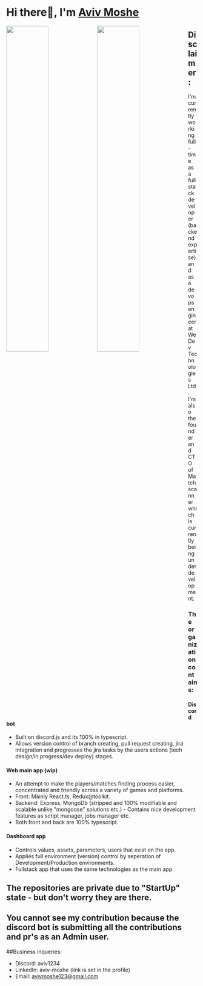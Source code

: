 # Hi there👋, I'm [Aviv Moshe](https://www.linkedin.com/in/aviv-moshe/)

<img align="left" width="47%" src="https://github-readme-stats.vercel.app/api?username=avivmoshe11&show_icons=true&theme=radical"/>

<img align="left" width="47%" src="https://github-readme-stats.vercel.app/api/top-langs/?username=avivmoshe11&layout=compact"/>

## Disclaimer: 
I'm currently working full-time as a fullstack developer (backend expertise) and as a devops engineer at WeDev Technologies Ltd.
I'm also the founder and CTO of Matchscanner which is currently being under development.

### The organization contains:

#### Discord bot
- Built on discord.js and its 100% in typescript.
- Allows version control of branch creating, pull request creating, jira integration and progresses the jira tasks by the users actions (tech design/in progress/dev deploy) stages.

#### Web main app (wip)
- An attempt to make the players/matches finding process easier, concentrated and friendly across a variety of games and platforms.
- Front: Mainly React.ts, Redux@toolkit.
- Backend: Express, MongoDb (stripped and 100% modifiable and scalable unlike "mongoose" solutions etc.) - Contains nice development features as script manager, jobs manager etc.
- Both front and back are 100% typescript.

#### Dashboard app
- Controls values, assets, parameters, users that exist on the app.
- Applies full environment (version) control by seperation of Development/Production environments.
- Fullstack app that uses the same technologies as the main app.

## The repositories are private due to "StartUp" state - but don't worry they are there.
## You cannot see my contribution because the discord bot is submitting all the contributions and pr's as an Admin user.

##Business inqueries:

- Discord: aviv1234
- LinkedIn: aviv-moshe (link is set in the profile)
- Email: avivmoshe123@gmail.com


<!--
**avivmoshe11/avivmoshe11** is a ✨ _special_ ✨ repository because its `README.md` (this file) appears on your GitHub profile.


Here are some ideas to get you started:

- 🔭 I’m currently working on ...
- 🌱 I’m currently learning ...
- 👯 I’m looking to collaborate on ...
- 🤔 I’m looking for help with ...
- 💬 Ask me about ...
- 📫 How to reach me: ...
- 😄 Pronouns: ...
- ⚡ Fun fact: ...
-->
